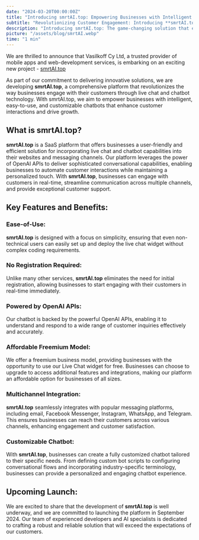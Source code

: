 ```yaml
---
date: "2024-03-20T00:00:00Z"
title: "Introducing smrtAI.top: Empowering Businesses with Intelligent Live Chat and Customizable Chatbots"
subtitle: "Revolutionizing Customer Engagement: Introducing **smrtAI.top** - Your Intelligent Live Chat and Customizable Chatbot Solution"
description: "Introducing smrtAI.top: The game-changing solution that empowers businesses to automate customer interactions, provide personalized support, and reach customers across multiple channels."
picture: "/assets/blog/smrtAI.webp"
time: "1 min"
---
```

We are thrilled to announce that Vasilkoff Cy Ltd, a trusted provider of mobile apps and web-development services, is embarking on an exciting new project - [smrtAI.top](https://smrtAI.top)

As part of our commitment to delivering innovative solutions, we are developing **smrtAI.top**, a comprehensive platform that revolutionizes the way businesses engage with their customers through live chat and chatbot technology. With smrtAI.top, we aim to empower businesses with intelligent, easy-to-use, and customizable chatbots that enhance customer interactions and drive growth.

## What is smrtAI.top?
**smrtAI.top** is a SaaS platform that offers businesses a user-friendly and efficient solution for incorporating live chat and chatbot capabilities into their websites and messaging channels. Our platform leverages the power of OpenAI APIs to deliver sophisticated conversational capabilities, enabling businesses to automate customer interactions while maintaining a personalized touch. With **smrtAI.top**, businesses can engage with customers in real-time, streamline communication across multiple channels, and provide exceptional customer support.

## Key Features and Benefits:

### Ease-of-Use: 

**smrtAI.top** is designed with a focus on simplicity, ensuring that even non-technical users can easily set up and deploy the live chat widget without complex coding requirements.

### No Registration Required: 

Unlike many other services, **smrtAI.top** eliminates the need for initial registration, allowing businesses to start engaging with their customers in real-time immediately.

### Powered by OpenAI APIs: 

Our chatbot is backed by the powerful OpenAI APIs, enabling it to understand and respond to a wide range of customer inquiries effectively and accurately.

### Affordable Freemium Model: 

We offer a freemium business model, providing businesses with the opportunity to use our Live Chat widget for free. Businesses can choose to upgrade to access additional features and integrations, making our platform an affordable option for businesses of all sizes.

### Multichannel Integration: 

**smrtAI.top** seamlessly integrates with popular messaging platforms, including email, Facebook Messenger, Instagram, WhatsApp, and Telegram. This ensures businesses can reach their customers across various channels, enhancing engagement and customer satisfaction.

### Customizable Chatbot: 

With **smrtAI.top**, businesses can create a fully customized chatbot tailored to their specific needs. From defining custom bot scripts to configuring conversational flows and incorporating industry-specific terminology, businesses can provide a personalized and engaging chatbot experience.

## Upcoming Launch:
We are excited to share that the development of **smrtAI.top** is well underway, and we are committed to launching the platform in September 2024. Our team of experienced developers and AI specialists is dedicated to crafting a robust and reliable solution that will exceed the expectations of our customers.

